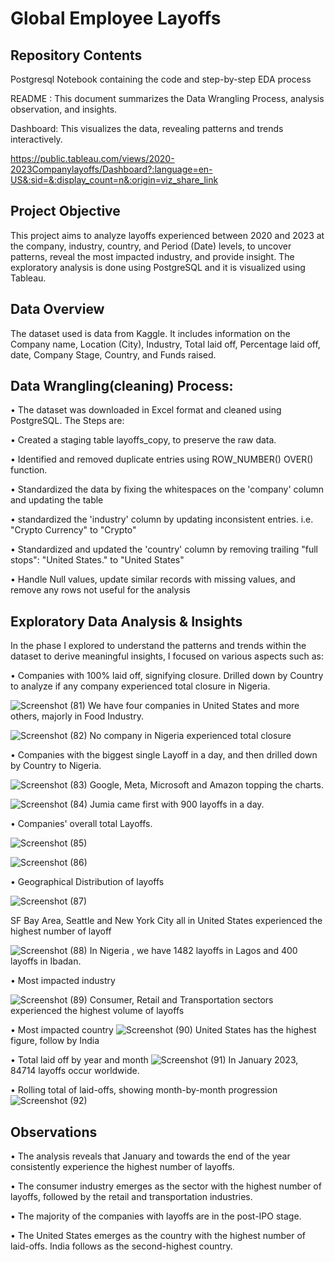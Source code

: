 # Global Employee Layoffs

## Repository Contents
Postgresql Notebook containing the code and step-by-step EDA process

README : This document summarizes the Data Wrangling Process, analysis observation, and insights.

Dashboard: This visualizes the data, revealing patterns and trends interactively. 

https://public.tableau.com/views/2020-2023Companylayoffs/Dashboard?:language=en-US&:sid=&:display_count=n&:origin=viz_share_link

## Project Objective
This project aims to analyze layoffs experienced between 2020 and 2023 at the company, industry, country, and Period (Date) levels, to uncover patterns, reveal the most impacted industry, and provide insight. The exploratory analysis is done using PostgreSQL and it is visualized using Tableau.

## Data Overview
The dataset used is data from Kaggle. It includes information on the Company name, Location (City), Industry, Total laid off, Percentage laid off, date, Company Stage, Country, and Funds raised.

## Data Wrangling(cleaning) Process:

•	The dataset was downloaded in Excel format and cleaned using PostgreSQL. The Steps are:

•	Created a staging table layoffs_copy, to preserve the raw data.

•	Identified and removed duplicate entries using ROW_NUMBER() OVER() function.

•	Standardized the data by fixing the whitespaces on the 'company' column and updating the table

•	standardized the 'industry' column by updating inconsistent entries. i.e. "Crypto Currency" to "Crypto"

•	Standardized and updated the 'country' column by removing trailing "full stops": "United States." to "United States"

•	Handle Null values, update similar records with missing values, and remove any rows not useful for the analysis

## Exploratory Data Analysis & Insights

In the phase I explored to understand the patterns and trends within the dataset to derive meaningful insights, I focused on various aspects such as:



•	Companies with 100% laid off, signifying closure. Drilled down by Country to analyze if any company experienced total closure in Nigeria.

![Screenshot (81)](https://github.com/ItunuAbe/Global-Employee-Layoffs/assets/110028869/d658d24d-49de-4beb-83a8-33066e60a51c)
We have four companies in United States and more others, majorly in Food Industry.


![Screenshot (82)](https://github.com/ItunuAbe/Global-Employee-Layoffs/assets/110028869/2da02451-c80e-46d9-9ba3-ff894e2eba99)
No company in Nigeria experienced total closure






•	Companies with the biggest single Layoff in a day, and then drilled down by Country to Nigeria.

![Screenshot (83)](https://github.com/ItunuAbe/Global-Employee-Layoffs/assets/110028869/0e473106-4df2-426a-a6aa-c7ba9a4339ca)
Google, Meta, Microsoft and Amazon topping the charts.


![Screenshot (84)](https://github.com/ItunuAbe/Global-Employee-Layoffs/assets/110028869/f875927c-2578-4458-a9ef-6dccc9683f91)
Jumia came first with 900 layoffs in a day.





•	Companies' overall total Layoffs.

![Screenshot (85)](https://github.com/ItunuAbe/Global-Employee-Layoffs/assets/110028869/ae0aee9e-4aba-4f1b-91a2-9e038af816bf)


![Screenshot (86)](https://github.com/ItunuAbe/Global-Employee-Layoffs/assets/110028869/8db40068-36ef-4704-bde5-801502c7d83b)





•	Geographical Distribution of layoffs

![Screenshot (87)](https://github.com/ItunuAbe/Global-Employee-Layoffs/assets/110028869/710b0901-a8cc-4642-9683-0af94997c91c)

SF Bay Area, Seattle and New York City all in United States experienced the highest number of layoff


![Screenshot (88)](https://github.com/ItunuAbe/Global-Employee-Layoffs/assets/110028869/9badc69c-9406-487f-bc1c-735e9f3037b0)
In Nigeria , we have 1482 layoffs in Lagos and 400 layoffs in Ibadan.





•	Most impacted industry

![Screenshot (89)](https://github.com/ItunuAbe/Global-Employee-Layoffs/assets/110028869/c7b4561b-37a6-437f-ae64-6287679e14d8)
Consumer, Retail and Transportation sectors  experienced the highest volume of layoffs




•	Most impacted country
![Screenshot (90)](https://github.com/ItunuAbe/Global-Employee-Layoffs/assets/110028869/23a730ec-44c7-4d34-83b6-07c84139ab84)
United States has the highest figure, follow by India 



•	Total laid off by year and month
![Screenshot (91)](https://github.com/ItunuAbe/Global-Employee-Layoffs/assets/110028869/0592cfad-89e5-4b2d-b7f1-593afe0fee94)
In January 2023, 84714 layoffs occur worldwide.



•	Rolling total of laid-offs, showing month-by-month progression
 ![Screenshot (92)](https://github.com/ItunuAbe/Global-Employee-Layoffs/assets/110028869/4ae0a864-ee26-4235-b7ca-8ab71e87f9d3)


## Observations

•	The analysis reveals that January and towards the end of the year consistently experience the highest number of layoffs.

•	The consumer industry emerges as the sector with the highest number of layoffs, followed by the retail and transportation industries. 

•	The majority of the companies with layoffs are in the post-IPO stage. 

•	The United States emerges as the country with the highest number of laid-offs. India follows as the second-highest country. 

